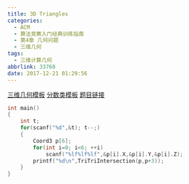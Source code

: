 ```yaml
---
title: 3D Triangles
categories:
  - ACM
  - 算法竞赛入门经典训练指南
  - 第4章 几何问题
  - 三维几何
tags:
  - 三维计算几何
abbrlink: 33760
date: 2017-12-21 01:29:56
---
```

[三维几何模板](https://github.com/wu-kan/ACM_Template/tree/master/计算几何/三维)
[分数类模板](https://github.com/wu-kan/ACM_Template/tree/master/高精度/分数)
[题目链接](https://vjudge.net/problem/UVA-11275)
```c++
int main()
{
	int t;
	for(scanf("%d",&t); t--;)
	{
		Coord3 p[6];
		for(int i=0; i<6; ++i)
			scanf("%lf%lf%lf",&p[i].X,&p[i].Y,&p[i].Z);
		printf("%d\n",TriTriIntersection(p,p+3));
	}
}
```